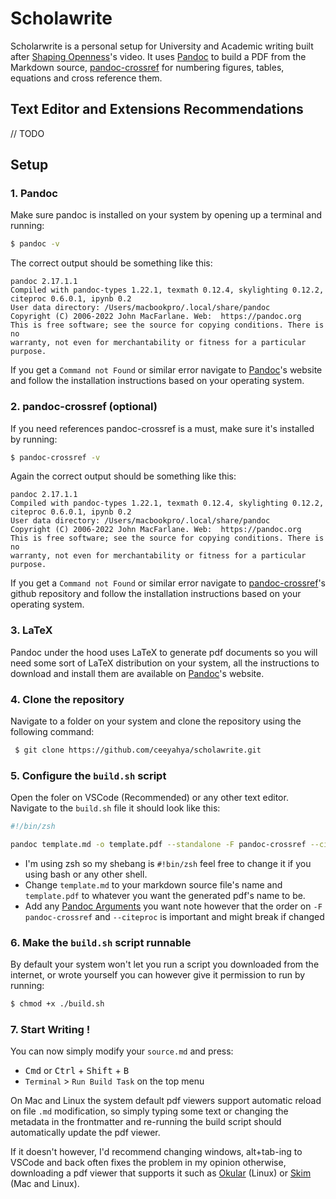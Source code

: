 # Scholawrite

Scholarwrite is a personal setup for University and Academic writing built after [Shaping Openness](https://www.youtube.com/watch?v=J86Pm62XM_Q)'s video.
It uses [Pandoc](https://pandoc.org) to build a PDF from the Markdown source, [pandoc-crossref](https://lierdakil.github.io/pandoc-crossref) for numbering figures,
tables, equations and cross reference them.

## Text Editor and Extensions Recommendations

// TODO

## Setup

### 1. Pandoc

Make sure pandoc is installed on your system by opening up a terminal and running:

```sh
$ pandoc -v
```
The correct output should be something like this:

```
pandoc 2.17.1.1
Compiled with pandoc-types 1.22.1, texmath 0.12.4, skylighting 0.12.2,
citeproc 0.6.0.1, ipynb 0.2
User data directory: /Users/macbookpro/.local/share/pandoc
Copyright (C) 2006-2022 John MacFarlane. Web:  https://pandoc.org
This is free software; see the source for copying conditions. There is no
warranty, not even for merchantability or fitness for a particular purpose.
```
If you get a `Command not Found` or similar error navigate to [Pandoc](https://pandoc.org/installing.html)'s website and follow the installation instructions based
on your operating system.

### 2. pandoc-crossref (optional)

If you need references pandoc-crossref is a must, make sure it's installed by running:

```sh
$ pandoc-crossref -v
```
Again the correct output should be something like this:

```
pandoc 2.17.1.1
Compiled with pandoc-types 1.22.1, texmath 0.12.4, skylighting 0.12.2,
citeproc 0.6.0.1, ipynb 0.2
User data directory: /Users/macbookpro/.local/share/pandoc
Copyright (C) 2006-2022 John MacFarlane. Web:  https://pandoc.org
This is free software; see the source for copying conditions. There is no
warranty, not even for merchantability or fitness for a particular purpose.
```
If you get a `Command not Found` or similar error navigate to [pandoc-crossref](https://github.com/lierdakil/pandoc-crossref)'s github repository and follow the installation instructions based
on your operating system.

### 3. LaTeX

Pandoc under the hood uses LaTeX to generate pdf documents so you will need some sort of LaTeX distribution on your system, all the instructions to download and install them
are available on [Pandoc](https://pandoc.org/installing.html)'s website.

### 4. Clone the repository

Navigate to a folder on your system and clone the repository using the following command:

```sh
 $ git clone https://github.com/ceeyahya/scholawrite.git
```
### 5. Configure the `build.sh` script

Open the foler on VSCode (Recommended) or any other text editor. Navigate to the `build.sh` file it should look like this:

```sh
#!/bin/zsh

pandoc template.md -o template.pdf --standalone -F pandoc-crossref --citeproc
```

* I'm using zsh so my shebang is `#!bin/zsh` feel free to change it if you using bash or any other shell.
* Change `template.md` to your markdown source file's name and `template.pdf` to whatever you want the generated pdf's name to be.
* Add any [Pandoc Arguments](https://pandoc.org) you want note however that the order on `-F pandoc-crossref` and `--citeproc` is important and might break if changed

### 6. Make the `build.sh` script runnable

By default your system won't let you run a script you downloaded from the internet, or wrote yourself you can however give it permission to run by running:

```sh
$ chmod +x ./build.sh
```

### 7. Start Writing !

You can now simply modify your `source.md` and press:

* <kbd>Cmd</kbd> or <kbd>Ctrl</kbd> + <kbd>Shift</kbd> + <kbd>B</kbd> 
* `Terminal` > `Run Build Task` on the top menu


On Mac and Linux the system default pdf viewers support automatic reload on file `.md` modification, so simply typing some text or changing the metadata in the frontmatter
and re-running the build script should automatically update the pdf viewer. 

If it doesn't however, I'd recommend changing windows, alt+tab-ing to VSCode and back often fixes the problem in my opinion otherwise, downloading a pdf viewer that
supports it such as [Okular](https://okular.kde.org) (Linux) or [Skim](https://skim-app.sourceforge.io) (Mac and Linux).

